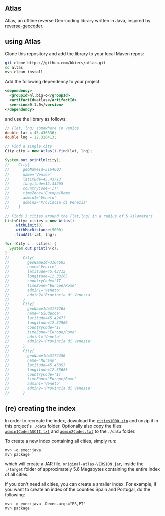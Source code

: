## Atlas

Atlas, an offline reverse Geo-coding library written in Java, inspired by 
[reverse-geocoder](https://github.com/thampiman/reverse-geocoder).

## using Atlas

Clone this repository and add the library to your local Maven repos:

```bash
git clone https://github.com/bkiers/atlas.git
cd altas
mvn clean install
```
 
Add the following dependency to your project:
 
```xml
<dependency>
  <groupId>nl.big-o</groupId>
  <artifactId>atlas</artifactId>
  <version>0.1.0</version>
</dependency>
```

and use the library as follows:

```java
// (lat, lng) somewhere in Venice
double lat = 45.436636;
double lng = 12.326413;

// Find a single city
City city = new Atlas().find(lat, lng);

System.out.println(city);
//    City{
//      geoNameId=3164603
//      name='Venice'
//      latitude=45.43713
//      longitude=12.33265
//      countryCode='IT'
//      timeZone='Europe/Rome'
//      admin1='Veneto'
//      admin2='Provincia di Venezia'
//    }

// Finds 3 cities around the (lat,lng) in a radius of 5 kilometers
List<City> cities = new Atlas()
    .withLimit(3)
    .withMaxDistance(5000)
    .findAll(lat, lng);

for (City c : cities) {
  System.out.println(c);
}
//      City{
//        geoNameId=3164603
//        name='Venice'
//        latitude=45.43713
//        longitude=12.33265
//        countryCode='IT'
//        timeZone='Europe/Rome'
//        admin1='Veneto'
//        admin2='Provincia di Venezia'
//      }
//      City{
//        geoNameId=3175265
//        name='Giudecca'
//        latitude=45.42477
//        longitude=12.32906
//        countryCode='IT'
//        timeZone='Europe/Rome'
//        admin1='Veneto'
//        admin2='Provincia di Venezia'
//      }
//      City{
//        geoNameId=3172456
//        name='Murano'
//        latitude=45.45857
//        longitude=12.35683
//        countryCode='IT'
//        timeZone='Europe/Rome'
//        admin1='Veneto'
//        admin2='Provincia di Venezia'
//      }
```

## (re) creating the index

In order to recreate the index, download the [`cities1000.zip`](http://download.geonames.org/export/dump/cities1000.zip) 
and unzip it in this project's `./data` folder. Optionally also copy the files:
[`admin1CodesASCII.txt`](http://download.geonames.org/export/dump/admin1CodesASCII.txt) and
[`admin2Codes.txt`](http://download.geonames.org/export/dump/admin1CodesASCII.txt) to
the `./data` folder.

To create a new index containing all cities, simply run:

    mvn -q exec:java
    mvn package
    
which will create a JAR file, `original-atlas-VERSION.jar`, inside the `./target` folder
of approximately 5.6 Megabytes containing the entire index of all cities. 

If you don't need all cities, you can create a smaller index. For example, if you want
to create an index of the counties Spain and Portugal, do the following:

    mvn -q exec:java -Dexec.args="ES,PT"
    mvn package
